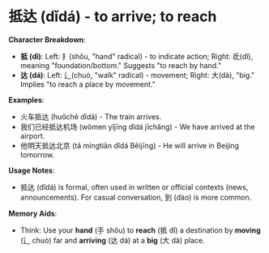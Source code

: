 # **抵达 (dǐdá) - to arrive; to reach**

**Character Breakdown**:  
- **抵 (dǐ)**: Left: 扌(shǒu, "hand" radical) - to indicate action; Right: 氐(dǐ), meaning "foundation/bottom." Suggests "to reach by hand."  
- **达 (dá)**: Left: 辶(chuò, "walk" radical) - movement; Right: 大(dà), "big." Implies "to reach a place by movement."

**Examples**:  
- 火车抵达 (huǒchē dǐdá) - The train arrives.  
- 我们已经抵达机场 (wǒmen yǐjīng dǐdá jīchǎng) - We have arrived at the airport.  
- 他明天抵达北京 (tā míngtiān dǐdá Běijīng) - He will arrive in Beijing tomorrow.

**Usage Notes**:  
- 抵达 (dǐdá) is formal, often used in written or official contexts (news, announcements). For casual conversation, 到 (dào) is more common.

**Memory Aids**:  
- Think: Use your **hand** (手 shǒu) to **reach** (抵 dǐ) a destination by **moving** (辶 chuò) far and **arriving** (达 dá) at a **big** (大 dà) place.